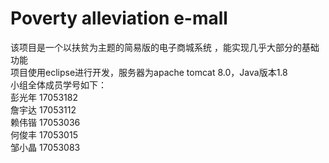 # Poverty alleviation e-mall
该项目是一个以扶贫为主题的简易版的电子商城系统 ，能实现几乎大部分的基础功能  
项目使用eclipse进行开发，服务器为apache tomcat 8.0，Java版本1.8    
小组全体成员学号如下：  
彭光年 17053182  
詹宇达 17053112   
赖伟锴 17053036  
何俊丰 17053015  
邹小晶 17053083
